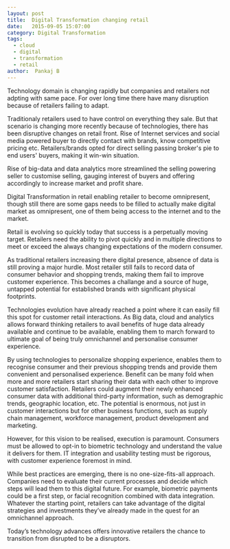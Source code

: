 ```yaml
---
layout: post
title:  Digital Transformation changing retail
date:   2015-09-05 15:07:00
category: Digital Transformation
tags: 
  - cloud 
  - digital
  - transformation
  - retail
author:  Pankaj B
---
```

Technology domain is changing rapidly but companies and retailers not adpting with same pace. 
For over long time there have many disruption because of retailers failing to adapt.

Traditionaly retailers used to have control on everything they sale. But that scenario is changing 
more recently because of technologies, there has been disruptive changes on retail front. Rise of 
Internet services and social media powered buyer to directly contact with brands, know competitive 
pricing etc. Retailers/brands opted for direct selling passing broker's pie to end users' buyers, 
making it win-win situation. 

Rise of big-data and data analytics more streamlined the selling powering seller to customise selling,
gauging interest of buyers and offering accordingly to increase market and profit share.

Digital Transformation in retail enabling retailer to become omnipresent, though still there are some gaps
needs to be filled to actually make digital market as omnipresent, one of them being access to the internet 
and to the market.

Retail is evolving so quickly today that success is a perpetually moving target. Retailers need the ability to 
pivot quickly and in multiple directions to meet or exceed the always changing expectations of the modern 
consumer.

As traditional retailers increasing there digital presence, absence of data is still proving a major hurdle.
Most retailer still fails to record data of consumer behavior and shopping trends, making them fail to improve
customer experience. This becomes a challange and a source of huge, untapped potential for established brands 
with significant physical footprints.

Technologies evolution have already reached a point where it can easily fill this spot for customer retail 
interactions. As Big data, cloud and analytics allows forward thinking retailers to avail benefits of 
huge data already available and continue to be available, enabling them to march forward to ultimate goal of 
being truly omnichannel and personalise consumer experience.

By using technologies to personalize shopping experience, enables them to recognise consumer and their 
previous shopping trends and provide them convenient and personalised experience. Benefit can be many fold 
when more and more retailers start sharing their data with each other to improve customer satisfaction. Retailers 
could augment their newly enhanced consumer data with additional third-party information, such as demographic 
trends, geographic location, etc. The potential is enormous, not just in customer interactions but for other 
business functions, such as supply chain management, workforce management, product development and marketing.

However, for this vision to be realised, execution is paramount. Consumers must be allowed to opt-in to 
biometric technology and understand the value it delivers for them. IT integration and usability testing must 
be rigorous, with customer experience foremost in mind.

While best practices are emerging, there is no one-size-fits-all approach. Companies need to evaluate their 
current processes and decide which steps will lead them to this digital future. For example, biometric 
payments could be a first step, or facial recognition combined with data integration. Whatever the starting 
point, retailers can take advantage of the digital strategies and investments they’ve already made in the quest 
for an omnichannel approach.

Today’s technology advances offers innovative retailers the chance to transition from disrupted to be a disruptors. 